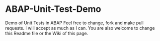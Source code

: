 # ABAP-Unit-Test-Demo
Demo of Unit Tests in ABAP
Feel free to change, fork and make pull requests. I will accept as much as I can.
You are also welcome to change this Readme file or the Wiki of this page.

